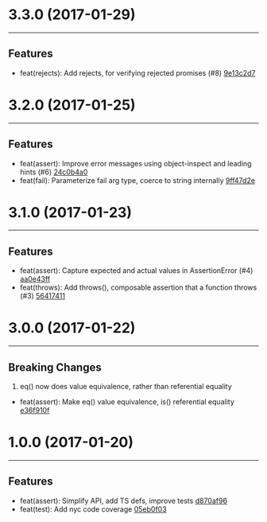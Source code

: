 # 3.3.0 (2017-01-29)
---

## Features

- feat(rejects): Add rejects, for verifying rejected promises (#8) [9e13c2d7](/commits/9e13c2d7f2d10f53a9a26c709dfa5b5519abe3fb)

# 3.2.0 (2017-01-25)
---

## Features

- feat(assert): Improve error messages using object-inspect and leading hints (#6) [24c0b4a0](/commits/24c0b4a0b58e70dc1313524064da817176026b3d)
- feat(fail): Parameterize fail arg type, coerce to string internally [9ff47d2e](/commits/9ff47d2e5e975cf0181dfda6a2a498a29ad780ff)

# 3.1.0 (2017-01-23)
---

## Features

- feat(assert): Capture expected and actual values in AssertionError (#4) [aa0e43ff](/commits/aa0e43ffc17ecbeb7847e491722b83df66e8f951)
- feat(throws): Add throws(), composable assertion that a function throws (#3) [56417411](/commits/5641741130e5a1b06bab17ed63ab15ff1909fe81)

# 3.0.0 (2017-01-22)
---

## Breaking Changes

1. eq() now does value equivalence, rather than referential equality
  - feat(assert): Make eq() value equivalence, is() referential equality [e36f910f](/commits/e36f910fcb1572171e86cb4d85ca51764e186af7)

# 1.0.0 (2017-01-20)
---

## Features

- feat(assert): Simplify API, add TS defs, improve tests [d870af96](/commits/d870af96472700d220b1c7d453a36e40a8657118)
- feat(test): Add nyc code coverage [05eb0f03](/commits/05eb0f03d7fb79adc8e99367a4d11a288d8f5bdb)


